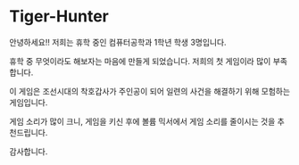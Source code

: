 # Tiger-Hunter

안녕하세요!! 저희는 휴학 중인 컴퓨터공학과 1학년 학생 3명입니다.

휴학 중 무엇이라도 해보자는 마음에 만들게 되었습니다.
저희의 첫 게임이라 많이 부족합니다.

이 게임은 조선시대의 착호갑사가 주인공이 되어 일련의 사건을 해결하기 위해 모험하는 게임입니다.

게임 소리가 많이 크니, 게임을 키신 후에 볼륨 믹서에서 게임 소리를 줄이시는 것을 추천드립니다.

감사합니다.
